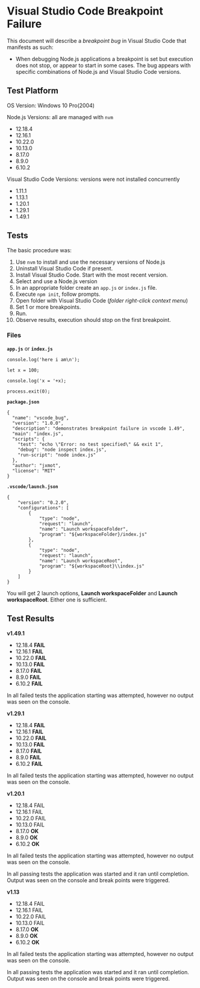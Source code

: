 # Visual Studio Code Breakpoint Failure

This document will describe a *breakpoint bug* in Visual Studio Code that manifests as such:

* When debugging Node.js applications a breakpoint is set but execution does not stop, or appear to start in some cases. The bug appears with specific combinations of Node.js and Visual Studio Code versions.

## Test Platform

OS Version: Windows 10 Pro(2004)

Node.js Versions: all are managed with `nvm`

* 12.18.4
* 12.16.1
* 10.22.0
* 10.13.0
* 8.17.0 
* 8.9.0  
* 6.10.2

Visual Studio Code Versions: versions were not installed concurrently

* 1.11.1
* 1.13.1
* 1.20.1
* 1.29.1
* 1.49.1

## Tests

The basic procedure was:

1. Use `nvm` to install and use the necessary versions of Node.js
2. Uninstall Visual Studio Code if present.
3. Install Visual Studio Code. Start with the most recent version.
4. Select and use a Node.js version
5. In an appropriate folder create an `app.js` or `index.js` file.
6. Execute `npm init`, follow prompts.
7. Open folder with Visual Studio Code (*folder right-click context menu*)
8. Set 1 or more breakpoints.
9. Run.
10. Observe results, execution should stop on the first breakpoint.

### Files

**`app.js`** or **`index.js`**
```
console.log('here i am\n');

let x = 100;

console.log('x = '+x);

process.exit(0);
```

**`package.json`**
```
{
  "name": "vscode_bug",
  "version": "1.0.0",
  "description": "demonstrates breakpoint failure in vscode 1.49",
  "main": "index.js",
  "scripts": {
    "test": "echo \"Error: no test specified\" && exit 1",
    "debug": "node inspect index.js",
    "run-script": "node index.js"
  },
  "author": "jxmot",
  "license": "MIT"
}
```

**`.vscode/launch.json`**
```
{
    "version": "0.2.0",
    "configurations": [
        {
            "type": "node",
            "request": "launch",
            "name": "Launch workspaceFolder",
            "program": "${workspaceFolder}/index.js"
        },
        {
            "type": "node",
            "request": "launch",
            "name": "Launch workspaceRoot",
            "program": "${workspaceRoot}\\index.js"
        }
    ]
}
```

You will get 2 launch options, **Launch workspaceFolder** and **Launch workspaceRoot**. Either one is sufficient.

## Test Results

**v1.49.1**

* 12.18.4 **FAIL**
* 12.16.1 **FAIL**
* 10.22.0 **FAIL**
* 10.13.0 **FAIL**
* 8.17.0  **FAIL**
* 8.9.0   **FAIL**
* 6.10.2  **FAIL**

In all failed tests the application starting was attempted, however no output was seen on the console.

**v1.29.1**

* 12.18.4 **FAIL**
* 12.16.1 **FAIL**
* 10.22.0 **FAIL**
* 10.13.0 **FAIL**
* 8.17.0  **FAIL**
* 8.9.0   **FAIL**
* 6.10.2  **FAIL**

In all failed tests the application starting was attempted, however no output was seen on the console.

**v1.20.1**

* 12.18.4 FAIL
* 12.16.1 FAIL
* 10.22.0 FAIL
* 10.13.0 FAIL
* 8.17.0  **OK**
* 8.9.0   **OK**
* 6.10.2  **OK**

In all failed tests the application starting was attempted, however no output was seen on the console.

In all passing tests the application was started and it ran until completion. Output was seen on the console and break points were triggered.

**v1.13**

* 12.18.4 FAIL
* 12.16.1 FAIL
* 10.22.0 FAIL
* 10.13.0 FAIL
* 8.17.0  **OK**
* 8.9.0   **OK**
* 6.10.2  **OK**

In all failed tests the application starting was attempted, however no output was seen on the console.

In all passing tests the application was started and it ran until completion. Output was seen on the console and break points were triggered.

